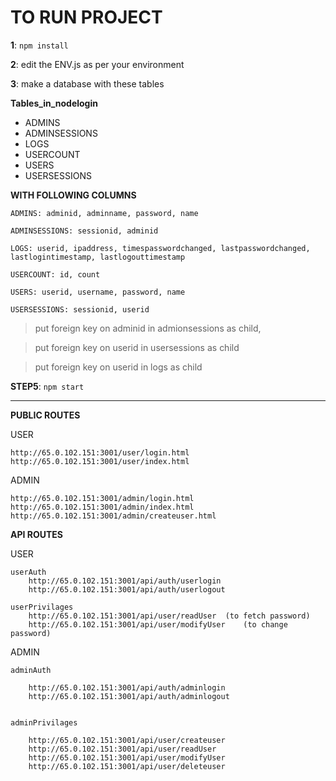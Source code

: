 # **TO RUN PROJECT**
**1**: `npm install`

**2**: edit the ENV.js as per your environment

**3**: make a database with these tables

**Tables_in_nodelogin**
* ADMINS              
* ADMINSESSIONS       
* LOGS                
* USERCOUNT           
* USERS               
* USERSESSIONS        

**WITH FOLLOWING COLUMNS**

    ADMINS: adminid, adminname, password, name

    ADMINSESSIONS: sessionid, adminid

    LOGS: userid, ipaddress, timespasswordchanged, lastpasswordchanged, lastlogintimestamp, lastlogouttimestamp

    USERCOUNT: id, count

    USERS: userid, username, password, name

    USERSESSIONS: sessionid, userid


>put foreign key on adminid in admionsessions as child,

>put foreign key on userid in usersessions as child

>put foreign key on userid in logs as child


**STEP5**: `npm start`



********************************************************
**PUBLIC ROUTES**

USER

    http://65.0.102.151:3001/user/login.html
    http://65.0.102.151:3001/user/index.html


ADMIN

    http://65.0.102.151:3001/admin/login.html
    http://65.0.102.151:3001/admin/index.html
    http://65.0.102.151:3001/admin/createuser.html



**API ROUTES**

USER

    userAuth
        http://65.0.102.151:3001/api/auth/userlogin
        http://65.0.102.151:3001/api/auth/userlogout
    
    userPrivilages
        http://65.0.102.151:3001/api/user/readUser  (to fetch password)
        http://65.0.102.151:3001/api/user/modifyUser    (to change password)

ADMIN

    adminAuth

        http://65.0.102.151:3001/api/auth/adminlogin
        http://65.0.102.151:3001/api/auth/adminlogout

    
    adminPrivilages

        http://65.0.102.151:3001/api/user/createuser
        http://65.0.102.151:3001/api/user/readUser
        http://65.0.102.151:3001/api/user/modifyUser
        http://65.0.102.151:3001/api/user/deleteuser

